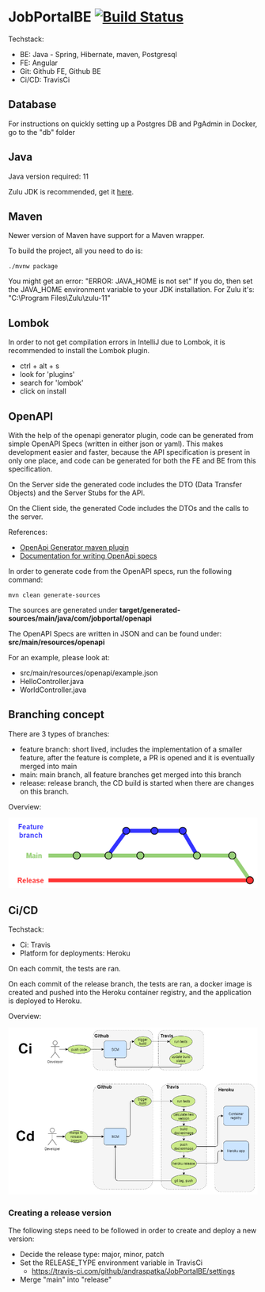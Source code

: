 # JobPortalBE [![Build Status](https://travis-ci.com/andraspatka/JobPortalBE.svg?branch=main)](https://travis-ci.com/andraspatka/JobPortalBE)

Techstack: 
- BE: Java - Spring, Hibernate, maven, Postgresql
- FE: Angular
- Git: Github FE, Github BE
- Ci/CD: TravisCi

## Database

For instructions on quickly setting up a Postgres DB and PgAdmin in Docker, go to the "db" folder

## Java

Java version required: 11

Zulu JDK is recommended, get it 
[here](https://www.azul.com/downloads/zulu-community/?version=java-11-lts&os=windows&architecture=x86-64-bit&package=jdk).

## Maven

Newer version of Maven have support for a Maven wrapper.

To build the project, all you need to do is:

```
./mvnw package
```
You might get an error: "ERROR: JAVA_HOME is not set"
If you do, then set the JAVA_HOME environment variable to your JDK installation.
For Zulu it's: "C:\Program Files\Zulu\zulu-11"

## Lombok

In order to not get compilation errors in IntelliJ due to Lombok, it is recommended to install the Lombok plugin.

- ctrl + alt + s
- look for 'plugins'
- search for 'lombok'
- click on install

## OpenAPI

With the help of the openapi generator plugin, code can be generated from simple OpenAPI Specs (written in either json or yaml).
This makes development easier and faster, because the API specification is present in only one place, and code can be generated
for both the FE and BE from this specification.
 
On the Server side the generated code includes the DTO (Data Transfer Objects) and the Server Stubs for the API.

On the Client side, the generated Code includes the DTOs and the calls to the server.

References:
- [OpenApi Generator maven plugin](https://github.com/OpenAPITools/openapi-generator/tree/master/modules/openapi-generator-maven-plugin)
- [Documentation for writing OpenApi specs](https://swagger.io/specification/)

In order to generate code from the OpenAPI specs, run the following command:
```
mvn clean generate-sources
```

The sources are generated under **target/generated-sources/main/java/com/jobportal/openapi**

The OpenAPI Specs are written in JSON and can be found under: **src/main/resources/openapi**

For an example, please look at: 
- src/main/resources/openapi/example.json
- HelloController.java
- WorldController.java

## Branching concept

There are 3 types of branches:
- feature branch: short lived, includes the implementation of a smaller feature, after the feature is complete, a PR is opened and it is eventually merged into main
- main: main branch, all feature branches get merged into this branch
- release: release branch, the CD build is started when there are changes on this branch.

Overview:

![Branching](docs/Branching.png)

## Ci/CD

Techstack:
- Ci: Travis
- Platform for deployments: Heroku

On each commit, the tests are ran.

On each commit of the release branch, the tests are ran, a docker image is created and pushed into the Heroku container registry, and the application is deployed to Heroku.

Overview:

![Ci Concept](docs/CiCdConcept.png)

### Creating a release version

The following steps need to be followed in order to create and deploy a new version:

- Decide the release type: major, minor, patch
- Set the RELEASE_TYPE environment variable in TravisCi
    - https://travis-ci.com/github/andraspatka/JobPortalBE/settings
- Merge "main" into "release"
